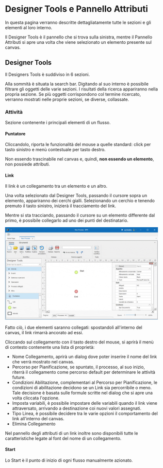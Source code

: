 # Designer Tools e Pannello Attributi

In questa pagina verranno descritte dettagliatamente tutte le sezioni e gli elementi al loro interno.  

Il Designer Tools è il pannello che si trova sulla sinistra, mentre il Pannello Attributi si apre una volta che viene selezionato un elemento presente sul canvas.  

## Designer Tools
Il Designers Tools è suddiviso in 6 sezioni.  

Alla sommità è situata la search bar. Digitando al suo interno è possibile filtrare gli oggetti delle varie sezioni. I risultati della ricerca appariranno nella propria sezione. Se più oggetti corrispondono col termine ricercato, verranno mostrati nelle proprie sezioni, se diverse, collassate.

### Attività

Sezione contenente i principali elementi di un flusso.

#### Puntatore

Cliccandolo, riporta le funzionalità del mouse a quelle standard: click per tasto sinistro e menù contestuale per tasto destro.  

Non essendo trascinabile nel canvas e, quindi, **non essendo un elemento**, non possiede attributi.

#### Link

Il link è un collegamento tra un elemento e un altro.  

Una volta selezionato dal Designer Tools, passando il cursore sopra un elemento, appariranno dei cerchi gialli. Selezionando un cerchio e tenendo premuto il tasto sinistro, inizierà il tracciamento del link.  

Mentre si sta tracciando, passando il cursore su un elemento differente dal primo, è possibile collegarlo ad uno dei punti del destinatario.

![](../../assets/Linking.gif)

Fatto ciò, i due elementi saranno collegati: spostandoli all'interno del canvas, il link rimarrà ancorato ad essi.  

Cliccando sul collegamento con il tasto destro del mouse, si aprirà il menù di contesto contenente una lista di proprietà:

* Nome Collegamento, aprirà un dialog dove poter inserire il nome del link che verrà mostrato nel canvas.
* Percorso per Pianificazione, se spuntato, il processo, al suo inizio, riterrà il collegamento come percorso default per determinare le attività future.
* Condizioni Abilitazione, complementari al Percorso per Pianificazione, le condizioni di abilitazione decidono se un Link sia percorribile o meno. Tale decisione è basata sulle formule scritte nel dialog che si apre una volta cliccata l'opzione.
* Imposta variabili, è possibile impostare delle variabili quando il link viene attraversato, arrivando a destinazione coi nuovi valori assegnati.
* Tipo Linea, è possibile decidere tra le varie opzioni il comportamento del link all'interno del canvas.
* Elimina Collegamento

Nel pannello degli attributi di un link inoltre sono disponibili tutte le caratteristiche legate al font del nome di un collegamento.  

#### Start

Lo Start è il punto di inizio di ogni flusso manualmente azionato.  

